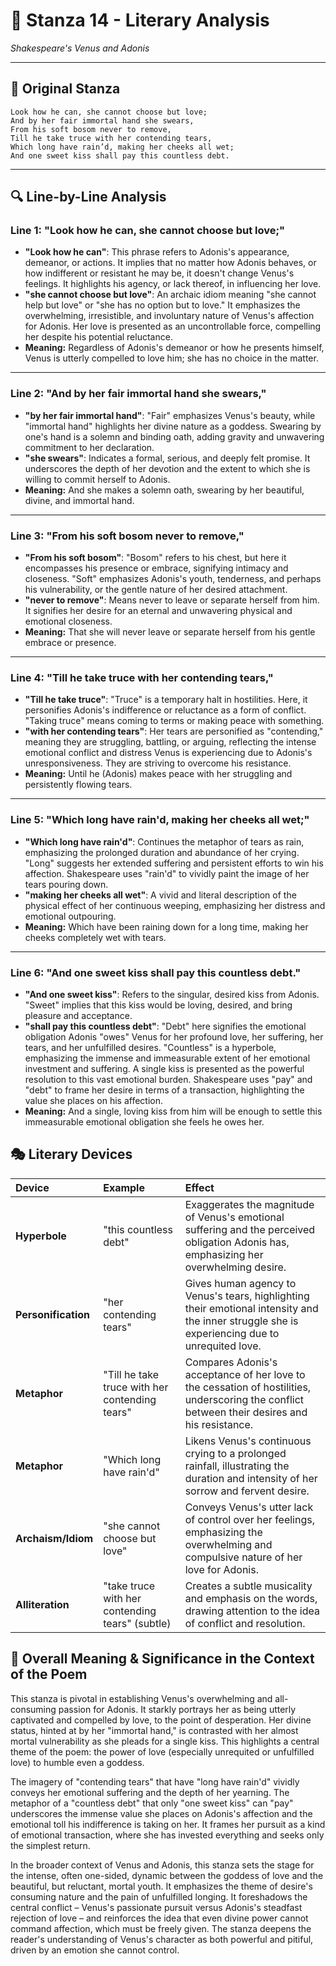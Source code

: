 # 🌹 Stanza 14 - Literary Analysis
*Shakespeare's Venus and Adonis*

---

## 📖 Original Stanza
```
Look how he can, she cannot choose but love;
And by her fair immortal hand she swears,    
From his soft bosom never to remove,
Till he take truce with her contending tears,
Which long have rain’d, making her cheeks all wet;
And one sweet kiss shall pay this countless debt.
```

---

## 🔍 Line-by-Line Analysis

### Line 1: "Look how he can, she cannot choose but love;"
*   **"Look how he can"**: This phrase refers to Adonis's appearance, demeanor, or actions. It implies that no matter how Adonis behaves, or how indifferent or resistant he may be, it doesn't change Venus's feelings. It highlights his agency, or lack thereof, in influencing her love.
*   **"she cannot choose but love"**: An archaic idiom meaning "she cannot help but love" or "she has no option but to love." It emphasizes the overwhelming, irresistible, and involuntary nature of Venus's affection for Adonis. Her love is presented as an uncontrollable force, compelling her despite his potential reluctance.
*   **Meaning:** Regardless of Adonis's demeanor or how he presents himself, Venus is utterly compelled to love him; she has no choice in the matter.

---

### Line 2: "And by her fair immortal hand she swears,"
*   **"by her fair immortal hand"**: "Fair" emphasizes Venus's beauty, while "immortal hand" highlights her divine nature as a goddess. Swearing by one's hand is a solemn and binding oath, adding gravity and unwavering commitment to her declaration.
*   **"she swears"**: Indicates a formal, serious, and deeply felt promise. It underscores the depth of her devotion and the extent to which she is willing to commit herself to Adonis.
*   **Meaning:** And she makes a solemn oath, swearing by her beautiful, divine, and immortal hand.

---

### Line 3: "From his soft bosom never to remove,"
*   **"From his soft bosom"**: "Bosom" refers to his chest, but here it encompasses his presence or embrace, signifying intimacy and closeness. "Soft" emphasizes Adonis's youth, tenderness, and perhaps his vulnerability, or the gentle nature of her desired attachment.
*   **"never to remove"**: Means never to leave or separate herself from him. It signifies her desire for an eternal and unwavering physical and emotional closeness.
*   **Meaning:** That she will never leave or separate herself from his gentle embrace or presence.

---

### Line 4: "Till he take truce with her contending tears,"
*   **"Till he take truce"**: "Truce" is a temporary halt in hostilities. Here, it personifies Adonis's indifference or reluctance as a form of conflict. "Taking truce" means coming to terms or making peace with something.
*   **"with her contending tears"**: Her tears are personified as "contending," meaning they are struggling, battling, or arguing, reflecting the intense emotional conflict and distress Venus is experiencing due to Adonis's unresponsiveness. They are striving to overcome his resistance.
*   **Meaning:** Until he (Adonis) makes peace with her struggling and persistently flowing tears.

---

### Line 5: "Which long have rain'd, making her cheeks all wet;"
*   **"Which long have rain'd"**: Continues the metaphor of tears as rain, emphasizing the prolonged duration and abundance of her crying. "Long" suggests her extended suffering and persistent efforts to win his affection. Shakespeare uses "rain'd" to vividly paint the image of her tears pouring down.
*   **"making her cheeks all wet"**: A vivid and literal description of the physical effect of her continuous weeping, emphasizing her distress and emotional outpouring.
*   **Meaning:** Which have been raining down for a long time, making her cheeks completely wet with tears.

---

### Line 6: "And one sweet kiss shall pay this countless debt."
*   **"And one sweet kiss"**: Refers to the singular, desired kiss from Adonis. "Sweet" implies that this kiss would be loving, desired, and bring pleasure and acceptance.
*   **"shall pay this countless debt"**: "Debt" here signifies the emotional obligation Adonis "owes" Venus for her profound love, her suffering, her tears, and her unfulfilled desires. "Countless" is a hyperbole, emphasizing the immense and immeasurable extent of her emotional investment and suffering. A single kiss is presented as the powerful resolution to this vast emotional burden. Shakespeare uses "pay" and "debt" to frame her desire in terms of a transaction, highlighting the value she places on his affection.
*   **Meaning:** And a single, loving kiss from him will be enough to settle this immeasurable emotional obligation she feels he owes her.

## 🎭 Literary Devices

| Device             | Example                                          | Effect                                                                                                                                     |
| :----------------- | :----------------------------------------------- | :----------------------------------------------------------------------------------------------------------------------------------------- |
| **Hyperbole**      | "this countless debt"                            | Exaggerates the magnitude of Venus's emotional suffering and the perceived obligation Adonis has, emphasizing her overwhelming desire.       |
| **Personification** | "her contending tears"                           | Gives human agency to Venus's tears, highlighting their emotional intensity and the inner struggle she is experiencing due to unrequited love. |
| **Metaphor**       | "Till he take truce with her contending tears"   | Compares Adonis's acceptance of her love to the cessation of hostilities, underscoring the conflict between their desires and his resistance. |
| **Metaphor**       | "Which long have rain'd"                         | Likens Venus's continuous crying to a prolonged rainfall, illustrating the duration and intensity of her sorrow and fervent desire.          |
| **Archaism/Idiom** | "she cannot choose but love"                     | Conveys Venus's utter lack of control over her feelings, emphasizing the overwhelming and compulsive nature of her love for Adonis.            |
| **Alliteration**   | "take truce with her contending tears" (subtle) | Creates a subtle musicality and emphasis on the words, drawing attention to the idea of conflict and resolution.                           |

## 🎯 Overall Meaning & Significance in the Context of the Poem

This stanza is pivotal in establishing Venus's overwhelming and all-consuming passion for Adonis. It starkly portrays her as being utterly captivated and compelled by love, to the point of desperation. Her divine status, hinted at by her "immortal hand," is contrasted with her almost mortal vulnerability as she pleads for a single kiss. This highlights a central theme of the poem: the power of love (especially unrequited or unfulfilled love) to humble even a goddess.

The imagery of "contending tears" that have "long have rain'd" vividly conveys her emotional suffering and the depth of her yearning. The metaphor of a "countless debt" that only "one sweet kiss" can "pay" underscores the immense value she places on Adonis's affection and the emotional toll his indifference is taking on her. It frames her pursuit as a kind of emotional transaction, where she has invested everything and seeks only the simplest return.

In the broader context of Venus and Adonis, this stanza sets the stage for the intense, often one-sided, dynamic between the goddess of love and the beautiful, but reluctant, mortal youth. It emphasizes the theme of desire's consuming nature and the pain of unfulfilled longing. It foreshadows the central conflict – Venus's passionate pursuit versus Adonis's steadfast rejection of love – and reinforces the idea that even divine power cannot command affection, which must be freely given. The stanza deepens the reader's understanding of Venus's character as both powerful and pitiful, driven by an emotion she cannot control.
